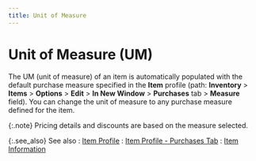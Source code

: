 ```yaml
---
title: Unit of Measure
---
```


# Unit of Measure (UM)


The UM (unit of measure) of an item is automatically populated with  the default purchase measure specified in the **Item**  profile (path: **Inventory** >  **Items** > **Options**  > **Edit** > **In 
 New Window** > **Purchases**  tab > **Measure** field). You can  change the unit of measure to any purchase measure defined for the item.


{:.note}
Pricing details and discounts are based on  the measure selected.


{:.see_also}
See also
: [Item  Profile]({{site.mi_chm}}/create-regular-items-kits-and-assemblies/creating-an-item/the_items_profile_-_purchases.html)
: [Item  Profile - Purchases Tab]({{site.mi_chm}}/create-regular-items-kits-and-assemblies/creating-an-item/the_items_profile_-_purchases.html)
: [Item Information]({{site.pp_baseurl}}/purc-proc/doc-profile/contents/item-info/item_information_pp.html)
